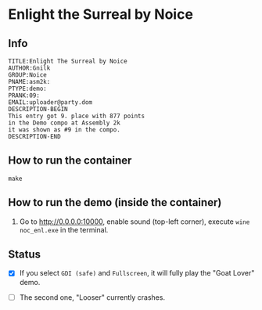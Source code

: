 # Enlight the Surreal by Noice

## Info

```
TITLE:Enlight The Surreal by Noice
AUTHOR:Gnilk
GROUP:Noice
PNAME:asm2k:
PTYPE:demo:
PRANK:09:
EMAIL:uploader@party.dom
DESCRIPTION-BEGIN
This entry got 9. place with 877 points
in the Demo compo at Assembly 2k
it was shown as #9 in the compo.
DESCRIPTION-END
```

## How to run the container

    make


## How to run the demo (inside the container)

1. Go to http://0.0.0.0:10000, enable sound (top-left corner), execute `wine noc_enl.exe` in the terminal.


## Status

 - [x] If you select `GDI (safe)` and `Fullscreen`, it will fully play the "Goat Lover" demo.
 - [ ] The second one, "Looser" currently crashes.

